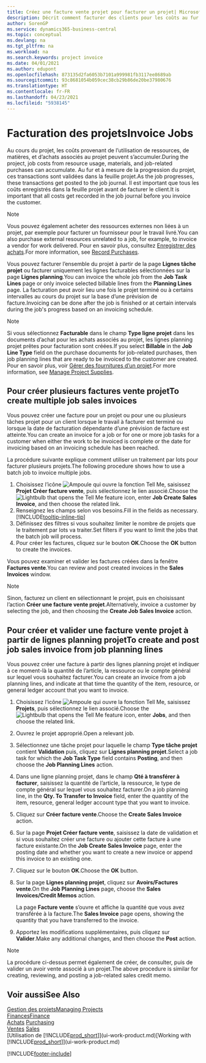 ```yaml
---
title: Créez une facture vente projet pour facturer un projet| Microsoft Docs
description: Décrit comment facturer des clients pour les coûts au fur et à mesure de l’avancée du projet.
author: SorenGP
ms.service: dynamics365-business-central
ms.topic: conceptual
ms.devlang: na
ms.tgt_pltfrm: na
ms.workload: na
ms.search.keywords: project invoice
ms.date: 04/01/2021
ms.author: edupont
ms.openlocfilehash: 873135d2fa6053b7101a999981fb3117ee8689ab
ms.sourcegitcommit: 93c8681054b059cec38cb29b86de20be37980676
ms.translationtype: HT
ms.contentlocale: fr-FR
ms.lasthandoff: 04/23/2021
ms.locfileid: "5938145"
---
```

# <a name="invoice-jobs"></a><span data-ttu-id="48e3c-103">Facturation des projets</span><span class="sxs-lookup"><span data-stu-id="48e3c-103">Invoice Jobs</span></span>
<span data-ttu-id="48e3c-104">Au cours du projet, les coûts provenant de l’utilisation de ressources, de matières, et d’achats associés au projet peuvent s’accumuler.</span><span class="sxs-lookup"><span data-stu-id="48e3c-104">During the project, job costs from resource usage, materials, and job-related purchases can accumulate.</span></span> <span data-ttu-id="48e3c-105">Au fur et à mesure de la progression du projet, ces transactions sont validées dans la feuille projet.</span><span class="sxs-lookup"><span data-stu-id="48e3c-105">As the job progresses, these transactions get posted to the job journal.</span></span> <span data-ttu-id="48e3c-106">Il est important que tous les coûts enregistrés dans la feuille projet avant de facturer le client.</span><span class="sxs-lookup"><span data-stu-id="48e3c-106">It is important that all costs get recorded in the job journal before you invoice the customer.</span></span>

> [!NOTE]
> <span data-ttu-id="48e3c-107">Vous pouvez également acheter des ressources externes non liées à un projet, par exemple pour facturer un fournisseur pour le travail livré.</span><span class="sxs-lookup"><span data-stu-id="48e3c-107">You can also purchase external resources unrelated to a job, for example, to invoice a vendor for work delivered.</span></span> <span data-ttu-id="48e3c-108">Pour en savoir plus, consultez [Enregistrer des achats](purchasing-how-record-purchases.md).</span><span class="sxs-lookup"><span data-stu-id="48e3c-108">For more information, see [Record Purchases](purchasing-how-record-purchases.md).</span></span>

<span data-ttu-id="48e3c-109">Vous pouvez facturer l’ensemble du projet à partir de la page **Lignes tâche projet** ou facturer uniquement les lignes facturables sélectionnées sur la page **Lignes planning**.</span><span class="sxs-lookup"><span data-stu-id="48e3c-109">You can invoice the whole job from the **Job Task Lines** page or only invoice selected billable lines from the **Planning Lines** page.</span></span> <span data-ttu-id="48e3c-110">La facturation peut avoir lieu une fois le projet terminé ou à certains intervalles au cours du projet sur la base d’une prévision de facture.</span><span class="sxs-lookup"><span data-stu-id="48e3c-110">Invoicing can be done after the job is finished or at certain intervals during the job's progress based on an invoicing schedule.</span></span>

> [!NOTE]  
> <span data-ttu-id="48e3c-111">Si vous sélectionnez **Facturable** dans le champ **Type ligne projet** dans les documents d’achat pour les achats associés au projet, les lignes planning projet prêtes pour facturation sont créées.</span><span class="sxs-lookup"><span data-stu-id="48e3c-111">If you select **Billable** in the **Job Line Type** field on the purchase documents for job-related purchases, then job planning lines that are ready to be invoiced to the customer are created.</span></span> <span data-ttu-id="48e3c-112">Pour en savoir plus, voir [Gérer des fournitures d’un projet](projects-how-manage-project-supplies.md).</span><span class="sxs-lookup"><span data-stu-id="48e3c-112">For more information, see [Manage Project Supplies](projects-how-manage-project-supplies.md).</span></span>

## <a name="to-create-multiple-job-sales-invoices"></a><span data-ttu-id="48e3c-113">Pour créer plusieurs factures vente projet</span><span class="sxs-lookup"><span data-stu-id="48e3c-113">To create multiple job sales invoices</span></span>
<span data-ttu-id="48e3c-114">Vous pouvez créer une facture pour un projet ou pour une ou plusieurs tâches projet pour un client lorsque le travail à facturer est terminé ou lorsque la date de facturation dépendante d’une prévision de facture est atteinte.</span><span class="sxs-lookup"><span data-stu-id="48e3c-114">You can create an invoice for a job or for one or more job tasks for a customer when either the work to be invoiced is complete or the date for invoicing based on an invoicing schedule has been reached.</span></span>

<span data-ttu-id="48e3c-115">La procédure suivante explique comment utiliser un traitement par lots pour facturer plusieurs projets.</span><span class="sxs-lookup"><span data-stu-id="48e3c-115">The following procedure shows how to use a batch job to invoice multiple jobs.</span></span>  

1. <span data-ttu-id="48e3c-116">Choisissez l’icône ![Ampoule qui ouvre la fonction Tell Me](media/ui-search/search_small.png "Dites-moi ce que vous voulez faire"), saisissez **Projet Créer facture vente**, puis sélectionnez le lien associé.</span><span class="sxs-lookup"><span data-stu-id="48e3c-116">Choose the ![Lightbulb that opens the Tell Me feature](media/ui-search/search_small.png "Tell me what you want to do") icon, enter **Job Create Sales Invoice**, and then choose the related link.</span></span>  
2. <span data-ttu-id="48e3c-117">Renseignez les champs selon vos besoins.</span><span class="sxs-lookup"><span data-stu-id="48e3c-117">Fill in the fields as necessary.</span></span> [!INCLUDE[tooltip-inline-tip](includes/tooltip-inline-tip_md.md)]
3. <span data-ttu-id="48e3c-118">Définissez des filtres si vous souhaitez limiter le nombre de projets que le traitement par lots va traiter.</span><span class="sxs-lookup"><span data-stu-id="48e3c-118">Set filters if you want to limit the jobs that the batch job will process.</span></span>
4. <span data-ttu-id="48e3c-119">Pour créer les factures, cliquez sur le bouton **OK**.</span><span class="sxs-lookup"><span data-stu-id="48e3c-119">Choose the **OK** button to create the invoices.</span></span>  

<span data-ttu-id="48e3c-120">Vous pouvez examiner et valider les factures créées dans la fenêtre **Factures vente**.</span><span class="sxs-lookup"><span data-stu-id="48e3c-120">You can review and post created invoices in the **Sales Invoices** window.</span></span>

> [!NOTE]
> <span data-ttu-id="48e3c-121">Sinon, facturez un client en sélectionnant le projet, puis en choisissant l’action **Créer une facture vente projet**.</span><span class="sxs-lookup"><span data-stu-id="48e3c-121">Alternatively, invoice a customer by selecting the job, and then choosing the **Create Job Sales Invoice** action.</span></span> 

## <a name="to-create-and-post-job-sales-invoice-from-job-planning-lines"></a><span data-ttu-id="48e3c-122">Pour créer et valider une facture vente projet à partir de lignes planning projet</span><span class="sxs-lookup"><span data-stu-id="48e3c-122">To create and post job sales invoice from job planning lines</span></span>
<span data-ttu-id="48e3c-123">Vous pouvez créer une facture à partir des lignes planning projet et indiquer à ce moment-là la quantité de l’article, la ressource ou le compte général sur lequel vous souhaitez facturer.</span><span class="sxs-lookup"><span data-stu-id="48e3c-123">You can create an invoice from a job planning lines, and indicate at that time the quantity of the item, resource, or general ledger account that you want to invoice.</span></span>

1. <span data-ttu-id="48e3c-124">Choisissez l’icône ![Ampoule qui ouvre la fonction Tell Me](media/ui-search/search_small.png "Dites-moi ce que vous voulez faire"), saisissez **Projets**, puis sélectionnez le lien associé.</span><span class="sxs-lookup"><span data-stu-id="48e3c-124">Choose the ![Lightbulb that opens the Tell Me feature](media/ui-search/search_small.png "Tell me what you want to do") icon, enter **Jobs**, and then choose the related link.</span></span>
2. <span data-ttu-id="48e3c-125">Ouvrez le projet approprié.</span><span class="sxs-lookup"><span data-stu-id="48e3c-125">Open a relevant job.</span></span>
3. <span data-ttu-id="48e3c-126">Sélectionnez une tâche projet pour laquelle le champ **Type tâche projet** contient **Validation** puis, cliquez sur **Lignes planning projet**.</span><span class="sxs-lookup"><span data-stu-id="48e3c-126">Select a job task for which the **Job Task Type** field contains **Posting**, and then choose the **Job Planning Lines** action.</span></span>  
4. <span data-ttu-id="48e3c-127">Dans une ligne planning projet, dans le champ **Qté à transférer à facturer**, saisissez la quantité de l’article, la ressource, le type de compte général sur lequel vous souhaitez facturer.</span><span class="sxs-lookup"><span data-stu-id="48e3c-127">On a job planning line, in the **Qty. To Transfer to Invoice** field, enter the quantity of the item, resource, general ledger account type that you want to invoice.</span></span>  
5. <span data-ttu-id="48e3c-128">Cliquez sur **Créer facture vente**.</span><span class="sxs-lookup"><span data-stu-id="48e3c-128">Choose the **Create Sales Invoice** action.</span></span>
6. <span data-ttu-id="48e3c-129">Sur la page **Projet Créer facture vente**, saisissez la date de validation et si vous souhaitez créer une facture ou ajouter cette facture à une facture existante.</span><span class="sxs-lookup"><span data-stu-id="48e3c-129">On the **Job Create Sales Invoice** page, enter the posting date and whether you want to create a new invoice or append this invoice to an existing one.</span></span>
7. <span data-ttu-id="48e3c-130">Cliquez sur le bouton **OK**.</span><span class="sxs-lookup"><span data-stu-id="48e3c-130">Choose the **OK** button.</span></span>  
8. <span data-ttu-id="48e3c-131">Sur la page **Lignes planning projet**, cliquez sur **Avoirs/Factures vente**.</span><span class="sxs-lookup"><span data-stu-id="48e3c-131">On the **Job Planning Lines** page, choose the **Sales Invoices/Credit Memos** action.</span></span>

    <span data-ttu-id="48e3c-132">La page **Facture vente** s’ouvre et affiche la quantité que vous avez transférée à la facture.</span><span class="sxs-lookup"><span data-stu-id="48e3c-132">The **Sales Invoice** page opens, showing the quantity that you have transferred to the invoice.</span></span>
9. <span data-ttu-id="48e3c-133">Apportez les modifications supplémentaires, puis cliquez sur **Valider**.</span><span class="sxs-lookup"><span data-stu-id="48e3c-133">Make any additional changes, and then choose the **Post** action.</span></span>

> [!NOTE]  
>   <span data-ttu-id="48e3c-134">La procédure ci-dessus permet également de créer, de consulter, puis de valider un avoir vente associé à un projet.</span><span class="sxs-lookup"><span data-stu-id="48e3c-134">The above procedure is similar for creating, reviewing, and posting a job-related sales credit memo.</span></span>


## <a name="see-also"></a><span data-ttu-id="48e3c-135">Voir aussi</span><span class="sxs-lookup"><span data-stu-id="48e3c-135">See Also</span></span>
[<span data-ttu-id="48e3c-136">Gestion des projets</span><span class="sxs-lookup"><span data-stu-id="48e3c-136">Managing Projects</span></span>](projects-manage-projects.md)  
[<span data-ttu-id="48e3c-137">Finances</span><span class="sxs-lookup"><span data-stu-id="48e3c-137">Finance</span></span>](finance.md)  
<span data-ttu-id="48e3c-138">[Achats](purchasing-manage-purchasing.md)       </span><span class="sxs-lookup"><span data-stu-id="48e3c-138">[Purchasing](purchasing-manage-purchasing.md)       </span></span>  
<span data-ttu-id="48e3c-139">[Ventes](sales-manage-sales.md)    </span><span class="sxs-lookup"><span data-stu-id="48e3c-139">[Sales](sales-manage-sales.md)    </span></span>  
<span data-ttu-id="48e3c-140">[Utilisation de [!INCLUDE[prod_short](includes/prod_short.md)]](ui-work-product.md)</span><span class="sxs-lookup"><span data-stu-id="48e3c-140">[Working with [!INCLUDE[prod_short](includes/prod_short.md)]](ui-work-product.md)</span></span>  


[!INCLUDE[footer-include](includes/footer-banner.md)]
